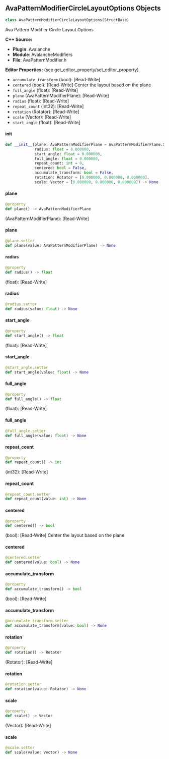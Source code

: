 ## AvaPatternModifierCircleLayoutOptions Objects

```python
class AvaPatternModifierCircleLayoutOptions(StructBase)
```

Ava Pattern Modifier Circle Layout Options

**C++ Source:**

- **Plugin**: Avalanche
- **Module**: AvalancheModifiers
- **File**: AvaPatternModifier.h

**Editor Properties:** (see get_editor_property/set_editor_property)

- ``accumulate_transform`` (bool):  [Read-Write]
- ``centered`` (bool):  [Read-Write] Center the layout based on the plane
- ``full_angle`` (float):  [Read-Write]
- ``plane`` (AvaPatternModifierPlane):  [Read-Write]
- ``radius`` (float):  [Read-Write]
- ``repeat_count`` (int32):  [Read-Write]
- ``rotation`` (Rotator):  [Read-Write]
- ``scale`` (Vector):  [Read-Write]
- ``start_angle`` (float):  [Read-Write]

<a id="unreal.AvaPatternModifierCircleLayoutOptions.__init__"></a>

#### __init__

```python
def __init__(plane: AvaPatternModifierPlane = AvaPatternModifierPlane.XY,
             radius: float = 0.000000,
             start_angle: float = 0.000000,
             full_angle: float = 0.000000,
             repeat_count: int = 0,
             centered: bool = False,
             accumulate_transform: bool = False,
             rotation: Rotator = [0.000000, 0.000000, 0.000000],
             scale: Vector = [0.000000, 0.000000, 0.000000]) -> None
```

<a id="unreal.AvaPatternModifierCircleLayoutOptions.plane"></a>

#### plane

```python
@property
def plane() -> AvaPatternModifierPlane
```

(AvaPatternModifierPlane):  [Read-Write]

<a id="unreal.AvaPatternModifierCircleLayoutOptions.plane"></a>

#### plane

```python
@plane.setter
def plane(value: AvaPatternModifierPlane) -> None
```

<a id="unreal.AvaPatternModifierCircleLayoutOptions.radius"></a>

#### radius

```python
@property
def radius() -> float
```

(float):  [Read-Write]

<a id="unreal.AvaPatternModifierCircleLayoutOptions.radius"></a>

#### radius

```python
@radius.setter
def radius(value: float) -> None
```

<a id="unreal.AvaPatternModifierCircleLayoutOptions.start_angle"></a>

#### start_angle

```python
@property
def start_angle() -> float
```

(float):  [Read-Write]

<a id="unreal.AvaPatternModifierCircleLayoutOptions.start_angle"></a>

#### start_angle

```python
@start_angle.setter
def start_angle(value: float) -> None
```

<a id="unreal.AvaPatternModifierCircleLayoutOptions.full_angle"></a>

#### full_angle

```python
@property
def full_angle() -> float
```

(float):  [Read-Write]

<a id="unreal.AvaPatternModifierCircleLayoutOptions.full_angle"></a>

#### full_angle

```python
@full_angle.setter
def full_angle(value: float) -> None
```

<a id="unreal.AvaPatternModifierCircleLayoutOptions.repeat_count"></a>

#### repeat_count

```python
@property
def repeat_count() -> int
```

(int32):  [Read-Write]

<a id="unreal.AvaPatternModifierCircleLayoutOptions.repeat_count"></a>

#### repeat_count

```python
@repeat_count.setter
def repeat_count(value: int) -> None
```

<a id="unreal.AvaPatternModifierCircleLayoutOptions.centered"></a>

#### centered

```python
@property
def centered() -> bool
```

(bool):  [Read-Write] Center the layout based on the plane

<a id="unreal.AvaPatternModifierCircleLayoutOptions.centered"></a>

#### centered

```python
@centered.setter
def centered(value: bool) -> None
```

<a id="unreal.AvaPatternModifierCircleLayoutOptions.accumulate_transform"></a>

#### accumulate_transform

```python
@property
def accumulate_transform() -> bool
```

(bool):  [Read-Write]

<a id="unreal.AvaPatternModifierCircleLayoutOptions.accumulate_transform"></a>

#### accumulate_transform

```python
@accumulate_transform.setter
def accumulate_transform(value: bool) -> None
```

<a id="unreal.AvaPatternModifierCircleLayoutOptions.rotation"></a>

#### rotation

```python
@property
def rotation() -> Rotator
```

(Rotator):  [Read-Write]

<a id="unreal.AvaPatternModifierCircleLayoutOptions.rotation"></a>

#### rotation

```python
@rotation.setter
def rotation(value: Rotator) -> None
```

<a id="unreal.AvaPatternModifierCircleLayoutOptions.scale"></a>

#### scale

```python
@property
def scale() -> Vector
```

(Vector):  [Read-Write]

<a id="unreal.AvaPatternModifierCircleLayoutOptions.scale"></a>

#### scale

```python
@scale.setter
def scale(value: Vector) -> None
```

<a id="unreal.AvaCloneModifierCircleLayoutOptions"></a>